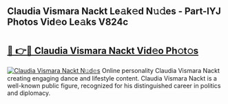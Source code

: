 ## Claudia Vismara Nackt Le𝚊k𝚎d N𝚞𝚍es - Part-lYJ Photos Vid𝚎o Le𝚊ks V824c

# <h2><a href="http://fb392h2.evod.top/?m=Claudia+Vismara+Nackt">🔗 👉🔴 Claudia Vismara Nackt Vid𝚎o Ph𝚘t𝚘s</a></h2>

[![Claudia Vismara Nackt N𝚞d𝚎s](https://i.imgur.com/8V9OHl7.gif)](http://fb392h2.evod.top/?m=Claudia+Vismara+Nackt)
Online personality Claudia Vismara Nackt creating engaging dance and lifestyle content. Claudia Vismara Nackt is a well-known public figure, recognized for his distinguished career in politics and diplomacy. 
